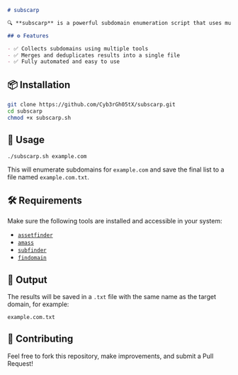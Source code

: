 ````markdown
# subscarp

🔍 **subscarp** is a powerful subdomain enumeration script that uses multiple open-source tools to gather subdomains of a target domain efficiently.

## ⚙️ Features

- ✅ Collects subdomains using multiple tools
- ✅ Merges and deduplicates results into a single file
- ✅ Fully automated and easy to use
````
## 📦 Installation

```bash
git clone https://github.com/Cyb3rGh05tX/subscarp.git
cd subscarp
chmod +x subscarp.sh
````

## 🚀 Usage

```bash
./subscarp.sh example.com
```

This will enumerate subdomains for `example.com` and save the final list to a file named `example.com.txt`.

## 🛠️ Requirements

Make sure the following tools are installed and accessible in your system:

* [`assetfinder`](https://github.com/tomnomnom/assetfinder)
* [`amass`](https://github.com/owasp-amass/amass)
* [`subfinder`](https://github.com/projectdiscovery/subfinder)
* [`findomain`](https://github.com/findomain/findomain)

## 📁 Output

The results will be saved in a `.txt` file with the same name as the target domain, for example:

```
example.com.txt
```

## 🤝 Contributing

Feel free to fork this repository, make improvements, and submit a Pull Request!

